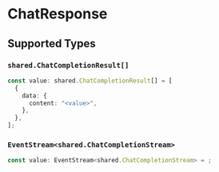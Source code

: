 # ChatResponse


## Supported Types

### `shared.ChatCompletionResult[]`

```typescript
const value: shared.ChatCompletionResult[] = [
  {
    data: {
      content: "<value>",
    },
  },
];
```

### `EventStream<shared.ChatCompletionStream>`

```typescript
const value: EventStream<shared.ChatCompletionStream> = ;
```

